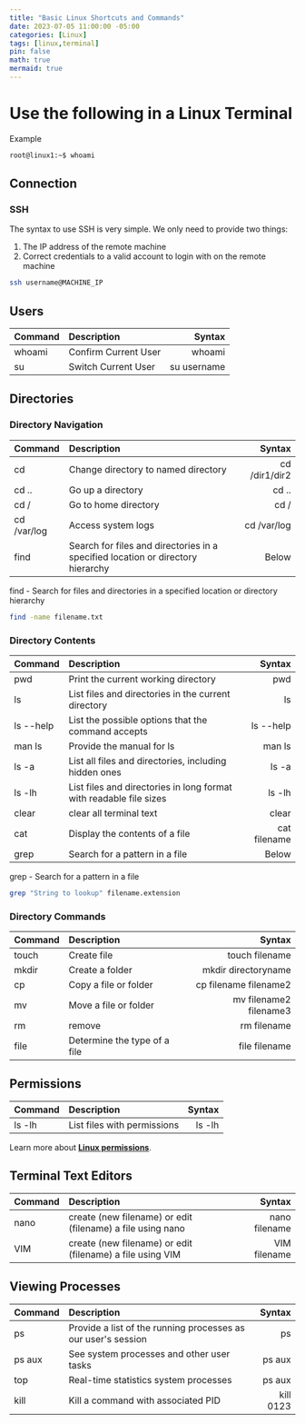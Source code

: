 ```yaml
---
title: "Basic Linux Shortcuts and Commands"
date: 2023-07-05 11:00:00 -05:00
categories: [Linux]
tags: [linux,terminal]
pin: false
math: true
mermaid: true
---
```

# Use the following in a Linux Terminal
Example
```bash
root@linux1:~$ whoami
```

## Connection
### SSH
The syntax to use SSH is very simple. We only need to provide two things:
1. The IP address of the remote machine
2. Correct credentials to a valid account to login with on the remote machine

```bash
ssh username@MACHINE_IP
```

## Users

|  Command                     | Description        | Syntax  |
|:-----------------------------|:-------------------|--------------:|
| whoami | Confirm Current User    | whoami |
| su | Switch Current User    | su username |


## Directories
### Directory Navigation

|  Command                     | Description        | Syntax |
|:-----------------------------|:-------------------|--------------:|
| cd | Change directory to named directory    | cd /dir1/dir2 |
| cd .. | Go up a directory    | cd .. |
| cd / | Go to home directory    | cd / |
| cd /var/log       | Access system logs    | cd /var/log  |
| find       | Search for files and directories in a specified location or directory hierarchy    | Below |

find - Search for files and directories in a specified location or directory hierarchy
```bash
find -name filename.txt
```

### Directory Contents

|  Command                     | Description           | Syntax|
|:-----------------------------|:-----------------|-:|
| pwd    | Print the current working directory     | pwd  |
|ls      | List files and directories in the current directory   | ls  |
|ls --help | List the possible options that the command accepts   | ls --help |
|man ls | Provide the manual for ls   | man ls |
| ls -a  | List all files and directories, including hidden ones| ls -a  |
| ls -lh | List files and directories in long format with readable file sizes | ls -lh  |
| clear | clear all terminal text | clear |
| cat | Display the contents of a file | cat filename |
| grep | Search for a pattern in a file | Below |

grep - Search for a pattern in a file
```bash
grep "String to lookup" filename.extension
```
### Directory Commands

|  Command                     | Description           | Syntax |
|:-----------------------------|:-----------------|------:|
|touch   | Create file     | touch filename |
|mkdir   | Create a folder  | mkdir directoryname |
|cp  | Copy a file or folder    | cp filename filename2 |
|mv | Move a file or folder | mv filename2 filename3 |
|rm   | remove     | rm filename |
|file  | Determine the type of a file  | file filename  |

## Permissions

|  Command                     | Description           | Syntax |
|:-----------------------------|:-----------------|------:|
|ls -lh  | List files with permissions    | ls -lh |

Learn more about [**Linux permissions**](https://rhettcoleman.github.io/posts/linux-permissions/).

## Terminal Text Editors

|  Command                     | Description           | Syntax |
|:-----------------------------|:-----------------|------:|
|nano   | create (new filename) or edit (filename) a file using nano | nano filename |
|VIM   | create (new filename) or edit (filename) a file using VIM | VIM filename |

## Viewing Processes

|  Command                     | Description           | Syntax |
|:-----------------------------|:-----------------|------:|
|ps   | Provide a list of the running processes as our user's session | ps |
|ps aux   | See system processes and other user tasks | ps aux  |
|top  | Real-time statistics system processes | ps aux  |
|kill  | Kill a command with associated PID  | kill 0123  |

